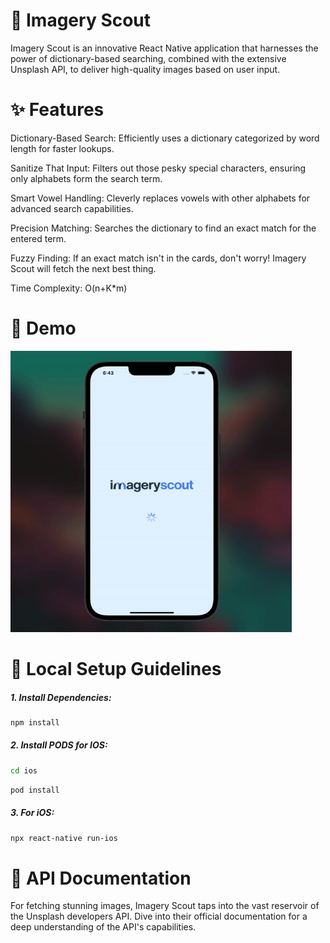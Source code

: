 # 📸 Imagery Scout

Imagery Scout is an innovative React Native application that harnesses the power of dictionary-based searching, combined with the extensive Unsplash API, to deliver high-quality images based on user input.

# ✨ Features

Dictionary-Based Search:
Efficiently uses a dictionary categorized by word length for faster lookups.

Sanitize That Input:
Filters out those pesky special characters, ensuring only alphabets form the search term.

Smart Vowel Handling:
Cleverly replaces vowels with other alphabets for advanced search capabilities.

Precision Matching:
Searches the dictionary to find an exact match for the entered term.

Fuzzy Finding:
If an exact match isn't in the cards, don't worry! Imagery Scout will fetch the next best thing.

Time Complexity: O(n+K\*m)

# 🎥 Demo

  <img src="demo.gif" alt="Demo GIF" width="450" height="450"/>

# 🔧 Local Setup Guidelines

##### 1. Install Dependencies:

```bash
npm install
```

##### 2. Install PODS for IOS:

```bash
cd ios
```

```bash
pod install
```

##### 3. For iOS:

```bash
npx react-native run-ios
```

# 📘 API Documentation

For fetching stunning images, Imagery Scout taps into the vast reservoir of the Unsplash developers API. Dive into their official documentation for a deep understanding of the API's capabilities.
